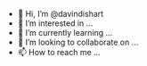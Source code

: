 - 👋 Hi, I’m @davindishart
- 👀 I’m interested in ...
- 🌱 I’m currently learning ...
- 💞️ I’m looking to collaborate on ...
- 📫 How to reach me ...

<!---
davindishart/davindishart is a ✨ special ✨ repository because its `README.md` (this file) appears on your GitHub profile.
You can click the Preview link to take a look at your changes.
--->
